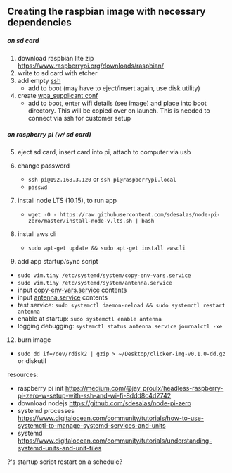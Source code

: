 ## Creating the raspbian image with necessary dependencies

##### on sd card

1. download raspbian lite zip https://www.raspberrypi.org/downloads/raspbian/
2. write to sd card with etcher
3. add empty [ssh](image/ssh)
   - add to boot (may have to eject/insert again, use disk utility)
4. create [wpa_supplicant.conf](image/wpa_supplicant.conf)
   - add to boot, enter wifi details (see image) and place into boot directory. This will be copied over on launch. This is needed to connect via ssh for customer setup

##### on raspberry pi (w/ sd card)

5. eject sd card, insert card into pi, attach to computer via usb
6. change password
   - `ssh pi@192.168.3.120` or `ssh pi@raspberrypi.local`
   - `passwd`
     <!-- 7. setup ssh computer to pi - https://www.raspberrypi.org/documentation/remote-access/ssh/passwordless.md -->
        <!-- - `ssh-keygen` -->
        <!-- - `ssh-copy-id pi@raspberrypi.local` -->
7. install node LTS (10.15), to run app
   - `wget -O - https://raw.githubusercontent.com/sdesalas/node-pi-zero/master/install-node-v.lts.sh | bash`
8. install aws cli

   - `sudo apt-get update && sudo apt-get install awscli`
     <!-- 10. add env vars
     <!-- - `scp .env pi@raspberrypi.local:` -->

9. add app startup/sync script

- `sudo vim.tiny /etc/systemd/system/copy-env-vars.service`
- `sudo vim.tiny /etc/systemd/system/antenna.service`
- input [copy-env-vars.service](image/copy-env-vars.service) contents
- input [antenna.service](image/antenna.service) contents
- test service: `sudo systemctl daemon-reload && sudo systemctl restart antenna`
- enable at startup: `sudo systemctl enable antenna`
- logging debugging: `systemctl status antenna.service`
  `journalctl -xe`

12. burn image

- `sudo dd if=/dev/rdisk2 | gzip > ~/Desktop/clicker-img-v0.1.0-dd.gz`
  or diskutil

resources:

- raspberry pi init https://medium.com/@jay_proulx/headless-raspberry-pi-zero-w-setup-with-ssh-and-wi-fi-8ddd8c4d2742
- download nodejs https://github.com/sdesalas/node-pi-zero
- systemd processes https://www.digitalocean.com/community/tutorials/how-to-use-systemctl-to-manage-systemd-services-and-units
- systemd https://www.digitalocean.com/community/tutorials/understanding-systemd-units-and-unit-files

?'s
startup script
restart on a schedule?
